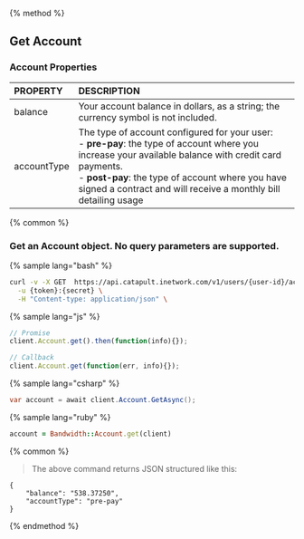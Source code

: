 {% method %}
## Get Account

### Account Properties
| PROPERTY    | DESCRIPTION                                                                                                                                                                                                                                                                          |
|:------------|:-------------------------------------------------------------------------------------------------------------------------------------------------------------------------------------------------------------------------------------------------------------------------------------|
| balance     | Your account balance in dollars, as a string; the currency symbol is not included.                                                                                                                                                                                                   |
| accountType | The type of account configured for your user:<br>  - **pre-pay**: the type of account where you increase your available balance with credit card payments. <br> - **post-pay**: the type of account where you have signed a contract and will receive a monthly bill detailing usage |



{% common %}
### Get an Account object. No query parameters are supported.

{% sample lang="bash" %}
```bash
curl -v -X GET  https://api.catapult.inetwork.com/v1/users/{user-id}/account \
  -u {token}:{secret} \
  -H "Content-type: application/json" \
```
{% sample lang="js" %}
```javascript
// Promise
client.Account.get().then(function(info){});

// Callback
client.Account.get(function(err, info){});
```

{% sample lang="csharp" %}
```csharp
var account = await client.Account.GetAsync();
```

{% sample lang="ruby" %}
```ruby
account = Bandwidth::Account.get(client)
```
{% common %}
>The above command returns JSON structured like this:

```
{
	"balance": "538.37250",
	"accountType": "pre-pay"
}
```

{% endmethod %}
